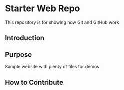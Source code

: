 # Starter Web Repo
This repository is for showing how Git and GitHub work


## Introduction


## Purpose

Sample website with plenty of files for demos


## How to Contribute